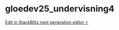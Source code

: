 # gloedev25_undervisning4

[Edit in StackBlitz next generation editor ⚡️](https://stackblitz.com/~/github.com/JulieKodehode/gloedev25_undervisning4)